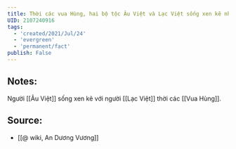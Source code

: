 ```yaml
---
title: Thời các vua Hùng, hai bộ tộc Âu Việt và Lạc Việt sống xen kẽ nhau
UID: 2107240916
tags:
  - 'created/2021/Jul/24'
  - 'evergreen'
  - 'permanent/fact'
publish: False
---
```

## Notes:
Người [[Âu Việt]] sống xen kẽ với người [[Lạc Việt]] thời các [[Vua Hùng]]. 

## Source:
- [[@ wiki, An Dương Vương]]
